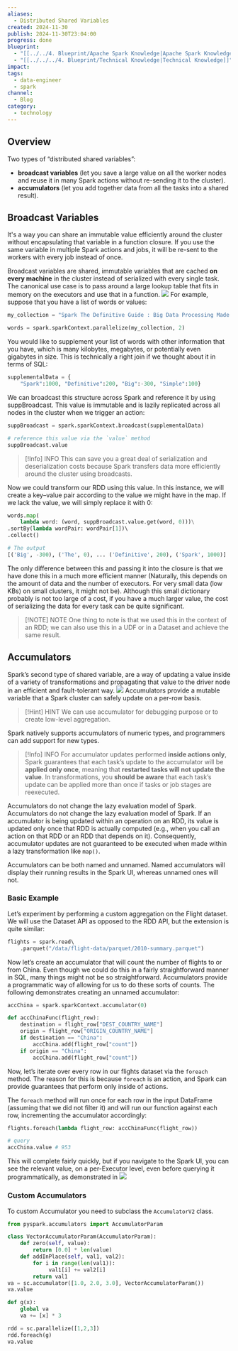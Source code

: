 ```yaml
---
aliases:
  - Distributed Shared Variables
created: 2024-11-30
publish: 2024-11-30T23:04:00
progress: done
blueprint:
  - "[[../../4. Blueprint/Apache Spark Knowledge|Apache Spark Knowledge]]"
  - "[[../../../4. Blueprint/Technical Knowledge|Technical Knowledge]]"
impact: 
tags:
  - data-engineer
  - spark
channel:
  - Blog
category:
  - technology
---
```

## Overview
Two types of “distributed shared variables”: 
- **broadcast variables** (let you save a large value on all the worker nodes and reuse it in many Spark actions without re-sending it to the cluster).
- **accumulators** (let you add together data from all the tasks into a shared result).
## Broadcast Variables
It's a way you can share an immutable value efficiently around the cluster without encapsulating that variable in a function closure.
If you use the same variable in multiple Spark actions and jobs, it will be re-sent to the workers with every job instead of once.

Broadcast variables are shared, immutable variables that are cached **on every machine** in the cluster instead of serialized with every single task.
The canonical use case is to pass around a large lookup table that fits in memory on the executors and use that in a function.
![](../../../6.%20Vault/attachments/Pasted%20image%2020241130145108.png)
For example, suppose that you have a list of words or values:
```python
my_collection = "Spark The Definitive Guide : Big Data Processing Made Simple".split(" ") 

words = spark.sparkContext.parallelize(my_collection, 2)
```

You would like to supplement your list of words with other information that you have, which is many kilobytes, megabytes, or potentially even gigabytes in size. This is technically a right join if we thought about it in terms of SQL:
```python
supplementalData = {
	"Spark":1000, "Definitive":200, "Big":-300, "Simple":100}
```

We can broadcast this structure across Spark and reference it by using suppBroadcast. This value is immutable and is lazily replicated across all nodes in the cluster when we trigger an action:
```python
suppBroadcast = spark.sparkContext.broadcast(supplementalData)

# reference this value via the `value` method
suppBroadcast.value
```

> [!Info] INFO
> This can save you a great deal of serialization and deserialization costs because Spark transfers data more efficiently around the cluster using broadcasts.

Now we could transform our RDD using this value. In this instance, we will create a key–value pair according to the value we might have in the map. If we lack the value, we will simply replace it with 0:
```python
words.map(
	lambda word: (word, suppBroadcast.value.get(word, 0)))\
.sortBy(lambda wordPair: wordPair[1])\ 
.collect()

# The output
[('Big', -300), ('The', 0), ... ('Definitive', 200), ('Spark', 1000)]
```

The only difference between this and passing it into the closure is that we have done this in a much more efficient manner (Naturally, this depends on the amount of data and the number of executors. For very small data (low KBs) on small clusters, it might not be). Although this small dictionary probably is not too large of a cost, if you have a much larger value, the cost of serializing the data for every task can be quite significant.
> [!NOTE] NOTE
> One thing to note is that we used this in the context of an RDD; we can also use this in a UDF or in a Dataset and achieve the same result.
## Accumulators
Spark’s second type of shared variable, are a way of updating a value inside of a variety of transformations and propagating that value to the driver node in an efficient and fault-tolerant way.
![](../../../6.%20Vault/attachments/Pasted%20image%2020241130145900.png)
Accumulators provide a mutable variable that a Spark cluster can safely update on a per-row basis.
> [!Hint] HINT
> We can use accumulator for debugging purpose or to create low-level aggregation.

Spark natively supports accumulators of numeric types, and programmers can add support for new types.
> [!Info] INFO
> For accumulator updates performed **inside actions only**, Spark guarantees that each task’s update to the accumulator will be **applied only once**, meaning that **restarted tasks will not update the value**.
> In transformations, you **should be aware** that each task’s update can be applied more than once if tasks or job stages are reexecuted.

Accumulators do not change the lazy evaluation model of Spark.
Accumulators do not change the lazy evaluation model of Spark. If an accumulator is being updated within an operation on an RDD, its value is updated only once that RDD is actually computed (e.g., when you call an action on that RDD or an RDD that depends on it). Consequently, accumulator updates are not guaranteed to be executed when made within a lazy transformation like `map()`.

Accumulators can be both named and unnamed. Named accumulators will display their running results in the Spark UI, whereas unnamed ones will not.
### Basic Example
Let’s experiment by performing a custom aggregation on the Flight dataset.
We will use the Dataset API as opposed to the RDD API, but the extension is quite similar:
```python
flights = spark.read\ 
	.parquet("/data/flight-data/parquet/2010-summary.parquet")
```

Now let’s create an accumulator that will count the number of flights to or from China.
Even though we could do this in a fairly straightforward manner in SQL, many things might not be so straightforward. Accumulators provide a programmatic way of allowing for us to do these sorts of counts. The following demonstrates creating an unnamed accumulator:
```python
accChina = spark.sparkContext.accumulator(0)

def accChinaFunc(flight_row): 
	destination = flight_row["DEST_COUNTRY_NAME"] 
	origin = flight_row["ORIGIN_COUNTRY_NAME"] 
	if destination == "China": 
		accChina.add(flight_row["count"]) 
	if origin == "China": 
		accChina.add(flight_row["count"])
```

Now, let’s iterate over every row in our flights dataset via the `foreach` method. The reason for this is because `foreach` is an action, and Spark can provide guarantees that perform only inside of actions.

The `foreach` method will run once for each row in the input DataFrame (assuming that we did not filter it) and will run our function against each row, incrementing the accumulator accordingly:
```python
flights.foreach(lambda flight_row: accChinaFunc(flight_row))

# query
accChina.value # 953
```

This will complete fairly quickly, but if you navigate to the Spark UI, you can see the relevant value, on a per-Executor level, even before querying it programmatically, as demonstrated in
![](../../../6.%20Vault/attachments/Pasted%20image%2020241130200201.png)
### Custom Accumulators
To custom Accumulator you need to subclass the `AccumulatorV2` class.
```python
from pyspark.accumulators import AccumulatorParam

class VectorAccumulatorParam(AccumulatorParam):
    def zero(self, value):
        return [0.0] * len(value)
    def addInPlace(self, val1, val2):
        for i in range(len(val1)):
             val1[i] += val2[i]
        return val1
va = sc.accumulator([1.0, 2.0, 3.0], VectorAccumulatorParam())
va.value

def g(x):
    global va
    va += [x] * 3

rdd = sc.parallelize([1,2,3])
rdd.foreach(g)
va.value
```
